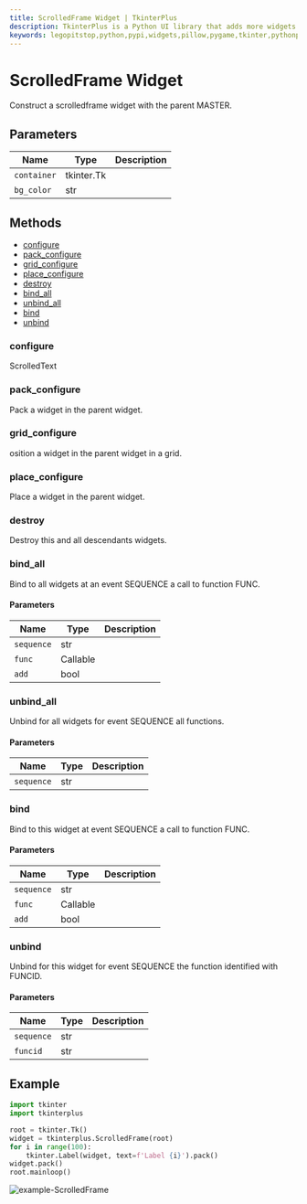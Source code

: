 ```yaml
---
title: ScrolledFrame Widget | TkinterPlus
description: TkinterPlus is a Python UI library that adds more widgets to Tkinter
keywords: legopitstop,python,pypi,widgets,pillow,pygame,tkinter,pythonpackage
---
```


# ScrolledFrame Widget

Construct a scrolledframe widget with the parent MASTER.

## Parameters

| Name        | Type       | Description |
| ----------- | ---------- | ----------- |
| `container` | tkinter.Tk |             |
| `bg_color`  | str        |             |

## Methods

- [configure](#configure)
- [pack_configure](#pack_configure)
- [grid_configure](#grid_configure)
- [place_configure](#place_configure)
- [destroy](#destroy)
- [bind_all](#bind_all)
- [unbind_all](#unbind_all)
- [bind](#bind)
- [unbind](#unbind)

### configure

ScrolledText

### pack_configure

Pack a widget in the parent widget.

### grid_configure

osition a widget in the parent widget in a grid.

### place_configure

Place a widget in the parent widget.

### destroy

Destroy this and all descendants widgets.

### bind_all

Bind to all widgets at an event SEQUENCE a call to function FUNC.

#### Parameters

| Name       | Type     | Description |
| ---------- | -------- | ----------- |
| `sequence` | str      |             |
| `func`     | Callable |             |
| `add`      | bool     |             |

### unbind_all

Unbind for all widgets for event SEQUENCE all functions.

#### Parameters

| Name       | Type | Description |
| ---------- | ---- | ----------- |
| `sequence` | str  |             |

### bind

Bind to this widget at event SEQUENCE a call to function FUNC.

#### Parameters

| Name       | Type     | Description |
| ---------- | -------- | ----------- |
| `sequence` | str      |             |
| `func`     | Callable |             |
| `add`      | bool     |             |

### unbind

Unbind for this widget for event SEQUENCE the function identified with FUNCID.

#### Parameters

| Name       | Type | Description |
| ---------- | ---- | ----------- |
| `sequence` | str  |             |
| `funcid`   | str  |             |

## Example

```py
import tkinter
import tkinterplus

root = tkinter.Tk()
widget = tkinterplus.ScrolledFrame(root)
for i in range(100):
    tkinter.Label(widget, text=f'Label {i}').pack()
widget.pack()
root.mainloop()
```

![example-ScrolledFrame](/images/example-ScrolledFrame.png)
